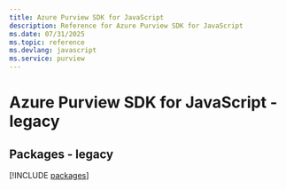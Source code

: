 ```yaml
---
title: Azure Purview SDK for JavaScript
description: Reference for Azure Purview SDK for JavaScript
ms.date: 07/31/2025
ms.topic: reference
ms.devlang: javascript
ms.service: purview
---
```

# Azure Purview SDK for JavaScript - legacy
## Packages - legacy
[!INCLUDE [packages](purview-index.md)]